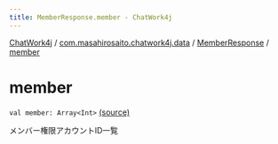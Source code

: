```yaml
---
title: MemberResponse.member - ChatWork4j
---
```


[ChatWork4j](../../index.md) / [com.masahirosaito.chatwork4j.data](../index.md) / [MemberResponse](index.md) / [member](.)

# member

`val member: Array<Int>` [(source)](https://github.com/MasahiroSaito/ChatWork4j/tree/master/src/main/kotlin/com/masahirosaito/chatwork4j/data/MemberResponse.kt#L12)

メンバー権限アカウントID一覧

